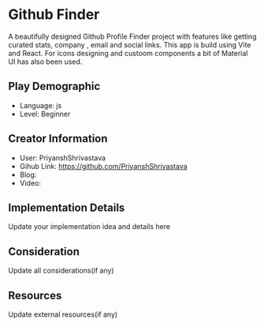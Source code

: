 # Github Finder

A beautifully designed Github Profile Finder project with features like getting curated stats, company , email and social links. This app is build using Vite and React. For icons designing and custoom components a bit of Material UI has also been used.

## Play Demographic

- Language: js
- Level: Beginner

## Creator Information

- User: PriyanshShrivastava
- Gihub Link: https://github.com/PriyanshShrivastava
- Blog:
- Video:

## Implementation Details

Update your implementation idea and details here

## Consideration

Update all considerations(if any)

## Resources

Update external resources(if any)
